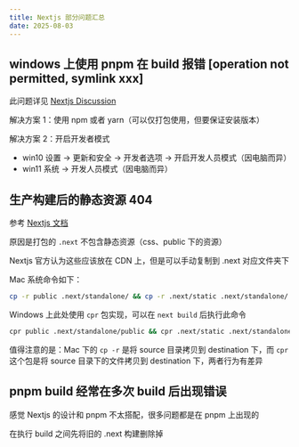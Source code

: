 ```yaml
---
title: Nextjs 部分问题汇总
date: 2025-08-03
---
```


## windows 上使用 pnpm 在 build 报错 [operation not permitted, symlink xxx]

此问题详见 [Nextjs Discussion](https://github.com/vercel/next.js/discussions/52244)

解决方案 1：使用 npm 或者 yarn（可以仅打包使用，但要保证安装版本）

解决方案 2：开启开发者模式

- win10 设置 -> 更新和安全 -> 开发者选项 -> 开启开发人员模式（因电脑而异）
- win11 系统 -> 开发人员模式（因电脑而异）

## 生产构建后的静态资源 404

参考 [Nextjs 文档](https://nextjs.org/docs/advanced-features/output-file-tracing)

原因是打包的 `.next` 不包含静态资源（css、public 下的资源）

Nextjs 官方认为这些应该放在 CDN 上，但是可以手动复制到 .next 对应文件夹下

Mac 系统命令如下：

```bash
cp -r public .next/standalone/ && cp -r .next/static .next/standalone/.next/
```

Windows 上此处使用 `cpr` 包实现，可以在 `next build` 后执行此命令

```bash
cpr public .next/standalone/public && cpr .next/static .next/standalone/.next/static
```

值得注意的是：Mac 下的 `cp -r` 是将 source 目录拷贝到 destination 下，而 `cpr` 这个包是将 source 目录下的文件拷贝到 destination 下，两者行为有差异

## pnpm build 经常在多次 build 后出现错误

感觉 Nextjs 的设计和 pnpm 不太搭配，很多问题都是在 pnpm 上出现的

在执行 build 之间先将旧的 .next 构建删除掉
